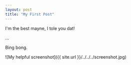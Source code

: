 ```yaml
---
layout: post
title: "My First Post"
---
```


I'm the best mayne, I tole you dat!

...

Bing bong.

![My helpful screenshot]({{ site.url }}/../../../screenshot.jpg)
